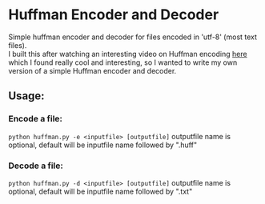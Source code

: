 # Huffman Encoder and Decoder  
Simple huffman encoder and decoder for files encoded in 'utf-8' (most text files).  
I built this after watching an interesting video on Huffman encoding [here](https://www.youtube.com/watch?v=B3y0RsVCyrw) which I found really cool and interesting, so I wanted to write my own version of a simple Huffman encoder and decoder.

## Usage:  
### Encode a file:
`python huffman.py -e <inputfile> [outputfile]`
outputfile name is optional, default will be inputfile name followed by ".huff"  
### Decode a file:
`python huffman.py -d <inputfile> [outputfile]`
outputfile name is optional, default will be inputfile name followed by ".txt"
